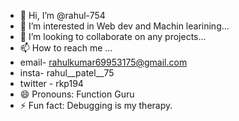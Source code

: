 - 👋 Hi, I’m @rahul-754
- 👀 I’m interested in Web dev and Machin learining...
- 💞️ I’m looking to collaborate on any projects...
- 📫 How to reach me ...
- email- rahulkumar69953175@gmail.com
- insta- rahul__patel__75
- twitter - rkp194
- 😄 Pronouns: Function Guru
- ⚡ Fun fact: Debugging is my therapy.

<!---
rahul-754/rahul-754 is a ✨ special ✨ repository because its `README.md` (this file) appears on your GitHub profile.
You can click the Preview link to take a look at your changes.
--->
